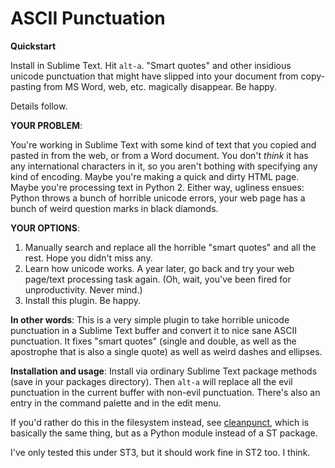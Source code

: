 # ASCII Punctuation

**Quickstart**

Install in Sublime Text.  Hit `alt-a`.  "Smart quotes" and other insidious unicode punctuation that might have slipped into your document from copy-pasting from MS Word, web, etc. magically disappear.  Be happy.

Details follow.

**YOUR PROBLEM**: 

You're working in Sublime Text with some kind of text that you copied and pasted in from the web, or from a Word document.  You don't *think* it has any international characters in it, so you aren't bothing with specifying any kind of encoding.  Maybe you're making a quick and dirty HTML page.  Maybe you're processing text in Python 2.  Either way, ugliness ensues: Python throws a bunch of horrible unicode errors, your web page has a bunch of weird question marks in black diamonds.  

**YOUR OPTIONS**: 

1.  Manually search and replace all the horrible "smart quotes" and all the rest.  Hope you didn't miss any.
2.  Learn how unicode works.  A year later, go back and try your web page/text processing task again.  (Oh, wait, you've been fired for unproductivity.  Never mind.)
3.  Install this plugin.  Be happy.

**In other words**: This is a very simple plugin to take horrible unicode punctuation in a Sublime Text buffer and convert it to nice sane ASCII punctuation.  It fixes "smart quotes" (single and double, as well as the apostrophe that is also a single quote) as well as weird dashes and ellipses. 

**Installation and usage**: Install via ordinary Sublime Text package methods (save in your packages directory).  Then `alt-a` will replace all the evil punctuation in the current buffer with non-evil punctuation.  There's also an entry in the command palette and in the edit menu.  

If you'd rather do this in the filesystem instead, see [cleanpunct](https://github.com/paultopia/cleanpunct), which is basically the same thing, but as a Python module instead of a ST package.

I've only tested this under ST3, but it should work fine in ST2 too.  I think.
